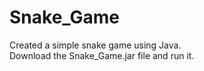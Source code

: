 # Snake_Game
Created a simple snake game using Java. \
Download the  Snake_Game.jar file and run it.
